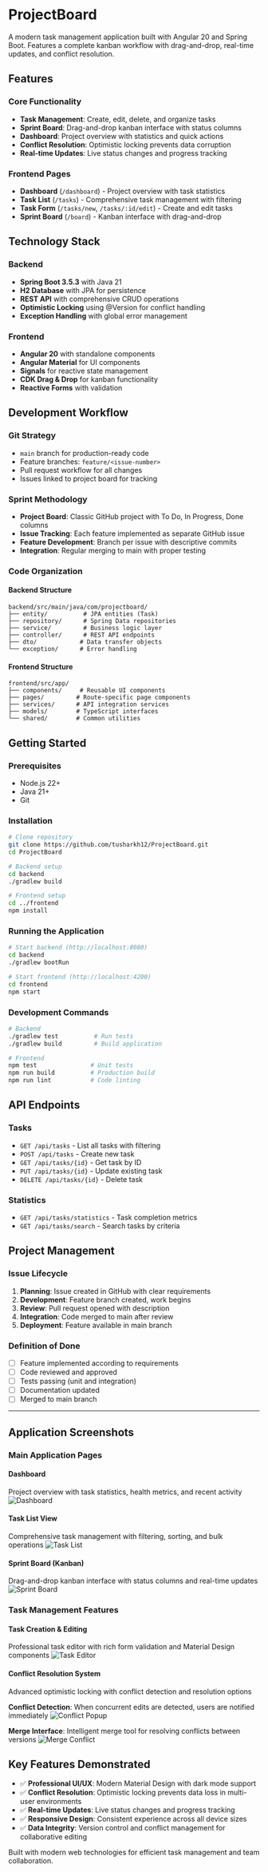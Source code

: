 # ProjectBoard

A modern task management application built with Angular 20 and Spring Boot. Features a complete kanban workflow with drag-and-drop, real-time updates, and conflict resolution.

## Features

### Core Functionality
- **Task Management**: Create, edit, delete, and organize tasks
- **Sprint Board**: Drag-and-drop kanban interface with status columns
- **Dashboard**: Project overview with statistics and quick actions
- **Conflict Resolution**: Optimistic locking prevents data corruption
- **Real-time Updates**: Live status changes and progress tracking

### Frontend Pages
- **Dashboard** (`/dashboard`) - Project overview with task statistics
- **Task List** (`/tasks`) - Comprehensive task management with filtering
- **Task Form** (`/tasks/new`, `/tasks/:id/edit`) - Create and edit tasks
- **Sprint Board** (`/board`) - Kanban interface with drag-and-drop

## Technology Stack

### Backend
- **Spring Boot 3.5.3** with Java 21
- **H2 Database** with JPA for persistence
- **REST API** with comprehensive CRUD operations
- **Optimistic Locking** using @Version for conflict handling
- **Exception Handling** with global error management

### Frontend
- **Angular 20** with standalone components
- **Angular Material** for UI components
- **Signals** for reactive state management
- **CDK Drag & Drop** for kanban functionality
- **Reactive Forms** with validation

## Development Workflow

### Git Strategy
- `main` branch for production-ready code
- Feature branches: `feature/<issue-number>`
- Pull request workflow for all changes
- Issues linked to project board for tracking

### Sprint Methodology
- **Project Board**: Classic GitHub project with To Do, In Progress, Done columns
- **Issue Tracking**: Each feature implemented as separate GitHub issue
- **Feature Development**: Branch per issue with descriptive commits
- **Integration**: Regular merging to main with proper testing

### Code Organization

#### Backend Structure
```
backend/src/main/java/com/projectboard/
├── entity/          # JPA entities (Task)
├── repository/      # Spring Data repositories  
├── service/         # Business logic layer
├── controller/      # REST API endpoints
├── dto/            # Data transfer objects
└── exception/      # Error handling
```

#### Frontend Structure
```
frontend/src/app/
├── components/     # Reusable UI components
├── pages/         # Route-specific page components
├── services/      # API integration services
├── models/        # TypeScript interfaces
└── shared/        # Common utilities
```

## Getting Started

### Prerequisites
- Node.js 22+
- Java 21+
- Git

### Installation
```bash
# Clone repository
git clone https://github.com/tusharkh12/ProjectBoard.git
cd ProjectBoard

# Backend setup
cd backend
./gradlew build

# Frontend setup  
cd ../frontend
npm install
```

### Running the Application
```bash
# Start backend (http://localhost:8080)
cd backend
./gradlew bootRun

# Start frontend (http://localhost:4200)
cd frontend  
npm start
```

### Development Commands
```bash
# Backend
./gradlew test          # Run tests
./gradlew build         # Build application

# Frontend
npm test               # Unit tests
npm run build          # Production build
npm run lint           # Code linting
```

## API Endpoints

### Tasks
- `GET /api/tasks` - List all tasks with filtering
- `POST /api/tasks` - Create new task
- `GET /api/tasks/{id}` - Get task by ID
- `PUT /api/tasks/{id}` - Update existing task
- `DELETE /api/tasks/{id}` - Delete task

### Statistics
- `GET /api/tasks/statistics` - Task completion metrics
- `GET /api/tasks/search` - Search tasks by criteria

## Project Management

### Issue Lifecycle
1. **Planning**: Issue created in GitHub with clear requirements
2. **Development**: Feature branch created, work begins
3. **Review**: Pull request opened with description
4. **Integration**: Code merged to main after review
5. **Deployment**: Feature available in main branch

### Definition of Done
- [ ] Feature implemented according to requirements
- [ ] Code reviewed and approved
- [ ] Tests passing (unit and integration)
- [ ] Documentation updated
- [ ] Merged to main branch

---

## Application Screenshots

### Main Application Pages

#### Dashboard
Project overview with task statistics, health metrics, and recent activity
![Dashboard](frontend/docs/screenshots/dashboard.png)

#### Task List View
Comprehensive task management with filtering, sorting, and bulk operations
![Task List](frontend/docs/screenshots/tasks-list-view.png)

#### Sprint Board (Kanban)
Drag-and-drop kanban interface with status columns and real-time updates
![Sprint Board](frontend/docs/screenshots/sprint-board.png)

### Task Management Features

#### Task Creation & Editing
Professional task editor with rich form validation and Material Design components
![Task Editor](frontend/docs/screenshots/task/task-edit-create.png)

#### Conflict Resolution System
Advanced optimistic locking with conflict detection and resolution options

**Conflict Detection**: When concurrent edits are detected, users are notified immediately
![Conflict Popup](frontend/docs/screenshots/task/conflict-popup.png)

**Merge Interface**: Intelligent merge tool for resolving conflicts between versions
![Merge Conflict](frontend/docs/screenshots/task/merge-conflict.png)

## Key Features Demonstrated

- ✅ **Professional UI/UX**: Modern Material Design with dark mode support
- ✅ **Conflict Resolution**: Optimistic locking prevents data loss in multi-user environments
- ✅ **Real-time Updates**: Live status changes and progress tracking
- ✅ **Responsive Design**: Consistent experience across all device sizes
- ✅ **Data Integrity**: Version control and conflict management for collaborative editing

Built with modern web technologies for efficient task management and team collaboration.
